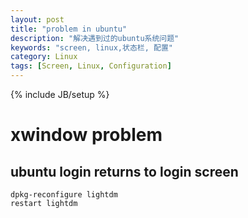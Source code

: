 ```yaml
---
layout: post
title: "problem in ubuntu"
description: "解决遇到过的ubuntu系统问题"
keywords: "screen, linux,状态栏, 配置"
category: Linux
tags: [Screen, Linux, Configuration]
---
```

{% include JB/setup %}

# xwindow problem

## ubuntu login returns to login screen

	dpkg-reconfigure lightdm
	restart lightdm
